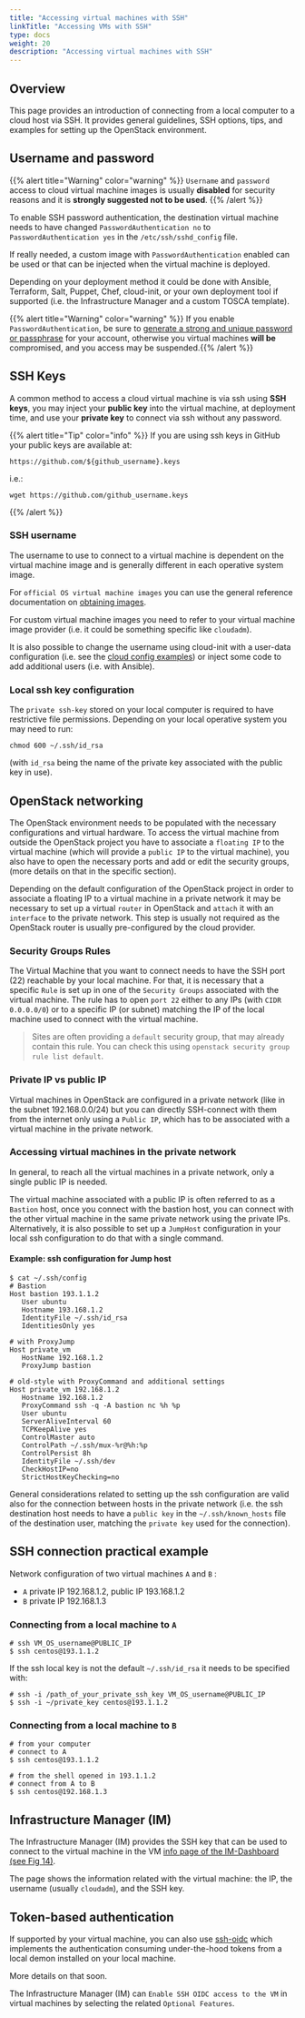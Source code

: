 ```yaml
---
title: "Accessing virtual machines with SSH"
linkTitle: "Accessing VMs with SSH"
type: docs
weight: 20
description: "Accessing virtual machines with SSH"
---
```


## Overview

This page provides an introduction of connecting from a local computer to a
cloud host via SSH. It provides general guidelines, SSH options, tips, and
examples for setting up the OpenStack environment.

## Username and password

{{% alert title="Warning" color="warning" %}} `Username` and `password` access
to cloud virtual machine images is usually **disabled** for security reasons and
it is **strongly suggested not to be used**. {{% /alert %}}

To enable SSH password authentication, the destination virtual machine needs to
have changed `PasswordAuthentication no` to `PasswordAuthentication yes` in the
`/etc/ssh/sshd_config` file.

If really needed, a custom image with `PasswordAuthentication` enabled can be
used or that can be injected when the virtual machine is deployed.

Depending on your deployment method it could be done with Ansible, Terraform,
Salt, Puppet, Chef, cloud-init, or your own deployment tool if supported (i.e.
the Infrastructure Manager and a custom TOSCA template).

{{% alert title="Warning" color="warning" %}} If you enable
`PasswordAuthentication`, be sure to
[generate a strong and unique password or passphrase](https://bitwarden.com/password-generator/)
for your account, otherwise you virtual machines **will be** compromised, and
you access may be suspended.{{% /alert %}}

## SSH Keys

A common method to access a cloud virtual machine is via ssh using **SSH keys**,
you may inject your **public key** into the virtual machine, at deployment time,
and use your **private key** to connect via ssh without any password.

{{% alert title="Tip" color="info" %}} If you are using ssh keys in GitHub your
public keys are available at:

    https://github.com/${github_username}.keys

i.e.:

    wget https://github.com/github_username.keys

{{% /alert %}}

### SSH username

The username to use to connect to a virtual machine is dependent on the virtual
machine image and is generally different in each operative system image.

For `official OS virtual machine images` you can use the general reference
documentation on
[obtaining images](https://docs.openstack.org/image-guide/obtain-images.html).

For custom virtual machine images you need to refer to your virtual machine
image provider (i.e. it could be something specific like `cloudadm`).

It is also possible to change the username using cloud-init with a user-data
configuration (i.e. see the
[cloud config examples](https://cloudinit.readthedocs.io/en/latest/topics/examples.html))
or inject some code to add additional users (i.e. with Ansible).

### Local ssh key configuration

The `private ssh-key` stored on your local computer is required to have
restrictive file permissions. Depending on your local operative system you may
need to run:

```shell
chmod 600 ~/.ssh/id_rsa
```

(with `id_rsa` being the name of the private key associated with the public key
in use).

## OpenStack networking

The OpenStack environment needs to be populated with the necessary
configurations and virtual hardware. To access the virtual machine from outside
the OpenStack project you have to associate a `floating IP` to the virtual
machine (which will provide a `public IP` to the virtual machine), you also have
to open the necessary ports and add or edit the security groups, (more details
on that in the specific section).

Depending on the default configuration of the OpenStack project in order to
associate a floating IP to a virtual machine in a private network it may be
necessary to set up a virtual `router` in OpenStack and `attach` it with an
`interface` to the private network. This step is usually not required as the
OpenStack router is usually pre-configured by the cloud provider.

### Security Groups Rules

The Virtual Machine that you want to connect needs to have the SSH port (22)
reachable by your local machine. For that, it is necessary that a specific
`Rule` is set up in one of the `Security Groups` associated with the virtual
machine. The rule has to open `port 22` either to any IPs (with
`CIDR 0.0.0.0/0`) or to a specific IP (or subnet) matching the IP of the local
machine used to connect with the virtual machine.

> Sites are often providing a `default` security group, that may already contain
> this rule. You can check this using
> `openstack security group rule list default`.

### Private IP vs public IP

Virtual machines in OpenStack are configured in a private network (like in the
subnet 192.168.0.0/24) but you can directly SSH-connect with them from the
internet only using a `Public IP`, which has to be associated with a virtual
machine in the private network.

### Accessing virtual machines in the private network

In general, to reach all the virtual machines in a private network, only a
single public IP is needed.

The virtual machine associated with a public IP is often referred to as a
`Bastion` host, once you connect with the bastion host, you can connect with the
other virtual machine in the same private network using the private IPs.
Alternatively, it is also possible to set up a `JumpHost` configuration in your
local ssh configuration to do that with a single command.

#### Example: ssh configuration for Jump host

```shell
$ cat ~/.ssh/config
# Bastion
Host bastion 193.1.1.2
   User ubuntu
   Hostname 193.168.1.2
   IdentityFile ~/.ssh/id_rsa
   IdentitiesOnly yes

# with ProxyJump
Host private_vm
   HostName 192.168.1.2
   ProxyJump bastion

# old-style with ProxyCommand and additional settings
Host private_vm 192.168.1.2
   Hostname 192.168.1.2
   ProxyCommand ssh -q -A bastion nc %h %p
   User ubuntu
   ServerAliveInterval 60
   TCPKeepAlive yes
   ControlMaster auto
   ControlPath ~/.ssh/mux-%r@%h:%p
   ControlPersist 8h
   IdentityFile ~/.ssh/dev
   CheckHostIP=no
   StrictHostKeyChecking=no
```

General considerations related to setting up the ssh configuration are valid
also for the connection between hosts in the private network (i.e. the ssh
destination host needs to have a `public key` in the `~/.ssh/known_hosts` file
of the destination user, matching the `private key` used for the connection).

## SSH connection practical example

Network configuration of two virtual machines `A` and `B` :

- `A` private IP 192.168.1.2, public IP 193.168.1.2
- `B` private IP 192.168.1.3

### Connecting from a local machine to `A`

```shell
# ssh VM_OS_username@PUBLIC_IP
$ ssh centos@193.1.1.2
```

If the ssh local key is not the default `~/.ssh/id_rsa` it needs to be specified
with:

```shell
# ssh -i /path_of_your_private_ssh_key VM_OS_username@PUBLIC_IP
$ ssh -i ~/private_key centos@193.1.1.2
```

### Connecting from a local machine to `B`

```shell
# from your computer
# connect to A
$ ssh centos@193.1.1.2

# from the shell opened in 193.1.1.2
# connect from A to B
$ ssh centos@192.168.1.3
```

## Infrastructure Manager (IM)

The Infrastructure Manager (IM) provides the SSH key that can be used to connect
to the virtual machine in the VM
[info page of the IM-Dashboard (see Fig 14)](https://imdocs.readthedocs.io/en/latest/dashboard.html#infrastructures).

The page shows the information related with the virtual machine: the IP, the
username (usually `cloudadm`), and the SSH key.

## Token-based authentication

If supported by your virtual machine, you can also use
[ssh-oidc](https://github.com/EOSC-synergy/ssh-oidc) which implements the
authentication consuming under-the-hood tokens from a local demon installed on
your local machine.

More details on that soon.

The Infrastructure Manager (IM) can `Enable SSH OIDC access to the VM` in
virtual machines by selecting the related `Optional Features`.
